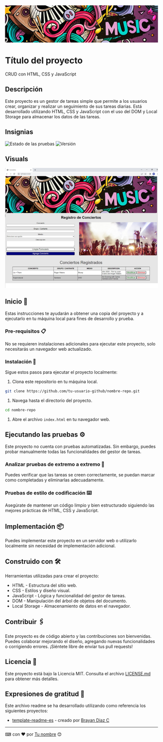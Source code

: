 ![Banner](/images/imagen1.jpg)
# Título del proyecto

CRUD con HTML, CSS y JavaScript

## Descripción

Este proyecto es un gestor de tareas simple que permite a los usuarios crear, organizar y realizar un seguimiento de sus tareas diarias. Está desarrollado utilizando HTML, CSS y JavaScript con el uso del DOM y Local Storage para almacenar los datos de las tareas.

## Insignias

![Estado de las pruebas](https://img.shields.io/badge/pruebas-éxito-brightgreen)
![Versión](https://img.shields.io/badge/versión-1.0-blue)

## Visuals

![Captura de pantalla](./images/imagen3.jpg)

## Inicio 🚀

Estas instrucciones te ayudarán a obtener una copia del proyecto y a ejecutarlo en tu máquina local para fines de desarrollo y prueba.

### Pre-requisitos 📋

No se requieren instalaciones adicionales para ejecutar este proyecto, solo necesitarás un navegador web actualizado.

### Instalación 🔧

Sigue estos pasos para ejecutar el proyecto localmente:

1. Clona este repositorio en tu máquina local.

```bash
git clone https://github.com/tu-usuario-github/nombre-repo.git
```

1. Navega hasta el directorio del proyecto.

```bash
cd nombre-repo
```

1. Abre el archivo `index.html` en tu navegador web.

## Ejecutando las pruebas ⚙️

Este proyecto no cuenta con pruebas automatizadas. Sin embargo, puedes probar manualmente todas las funcionalidades del gestor de tareas.

### Analizar pruebas de extremo a extremo 🔩

Puedes verificar que las tareas se creen correctamente, se puedan marcar como completadas y eliminarlas adecuadamente.

### Pruebas de estilo de codificación ⌨️

Asegúrate de mantener un código limpio y bien estructurado siguiendo las mejores prácticas de HTML, CSS y JavaScript.

## Implementación 📦

Puedes implementar este proyecto en un servidor web o utilizarlo localmente sin necesidad de implementación adicional.

## Construido con 🛠️

Herramientas utilizadas para crear el proyecto:

* HTML - Estructura del sitio web.
* CSS - Estilos y diseño visual.
* JavaScript - Lógica y funcionalidad del gestor de tareas.
* DOM - Manipulación del árbol de objetos del documento.
* Local Storage - Almacenamiento de datos en el navegador.

## Contribuir 🖇️

Este proyecto es de código abierto y las contribuciones son bienvenidas. Puedes colaborar mejorando el diseño, agregando nuevas funcionalidades o corrigiendo errores. ¡Siéntete libre de enviar tus pull requests!

## Licencia 📄

Este proyecto está bajo la Licencia MIT. Consulta el archivo [LICENSE.md](LICENSE.md) para obtener más detalles.

## Expresiones de gratitud 🎁

Este archivo readme se ha desarrollado utilizando como referencia los siguientes proyectos:

* [template-readme-es](https://github.com/brayandiazc/template-readme-es) - creado por [Brayan Diaz C](https://github.com/brayandiazc)

---
⌨ ️con ❤️ por [Tu nombre](https://github.com/tu-usuario-github) 😊
